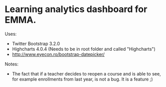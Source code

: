 Learning analytics dashboard for EMMA. 
=========

Uses:
- Twitter Bootstrap 3.2.0
- Highcharts 4.0.4 (Needs to be in root folder and called "Highcharts")
- http://www.eyecon.ro/bootstrap-datepicker/


Notes:
- The fact that if a teacher decides to reopen a course and is able to see, for example enrollments from last year, is not a bug. It is a feature ;)
